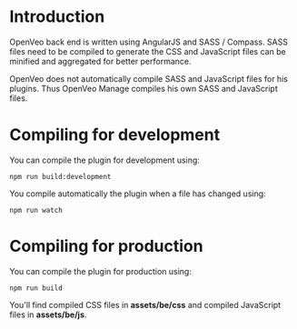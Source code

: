 # Introduction

OpenVeo back end is written using AngularJS and SASS / Compass. SASS files need to be compiled to generate the CSS and JavaScript files can be minified and aggregated for better performance.

OpenVeo does not automatically compile SASS and JavaScript files for his plugins. Thus OpenVeo Manage compiles his own SASS and JavaScript files.

# Compiling for development

You can compile the plugin for development using:

    npm run build:development

You compile automatically the plugin when a file has changed using:

    npm run watch

# Compiling for production

You can compile the plugin for production using:

    npm run build

You'll find compiled CSS files in **assets/be/css** and compiled JavaScript files in **assets/be/js**.

